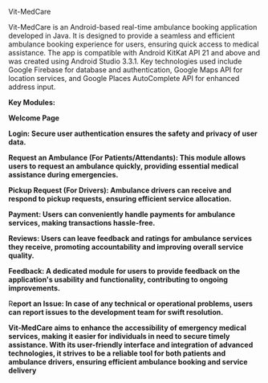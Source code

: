 Vit-MedCare

Vit-MedCare is an Android-based real-time ambulance booking application developed in Java. It is designed to provide a seamless and efficient ambulance booking experience for users, ensuring quick access to medical assistance. The app is compatible with Android KitKat API 21 and above and was created using Android Studio 3.3.1. Key technologies used include Google Firebase for database and authentication, Google Maps API for location services, and Google Places AutoComplete API for enhanced address input.

**Key Modules:**

**Welcome Page**

**Login: Secure user authentication ensures the safety and privacy of user data.**

**Request an Ambulance (For Patients/Attendants): This module allows users to request an ambulance quickly, providing essential medical assistance during emergencies.**

**Pickup Request (For Drivers): Ambulance drivers can receive and respond to pickup requests, ensuring efficient service allocation.**

**Payment: Users can conveniently handle payments for ambulance services, making transactions hassle-free.**

**Reviews: Users can leave feedback and ratings for ambulance services they receive, promoting accountability and improving overall service quality.**

**Feedback: A dedicated module for users to provide feedback on the application's usability and functionality, contributing to ongoing improvements.**

R**eport an Issue: In case of any technical or operational problems, users can report issues to the development team for swift resolution.**

**Vit-MedCare aims to enhance the accessibility of emergency medical services, making it easier for individuals in need to secure timely assistance. With its user-friendly interface and integration of advanced technologies, it strives to be a reliable tool for both patients and ambulance drivers, ensuring efficient ambulance booking and service delivery**
